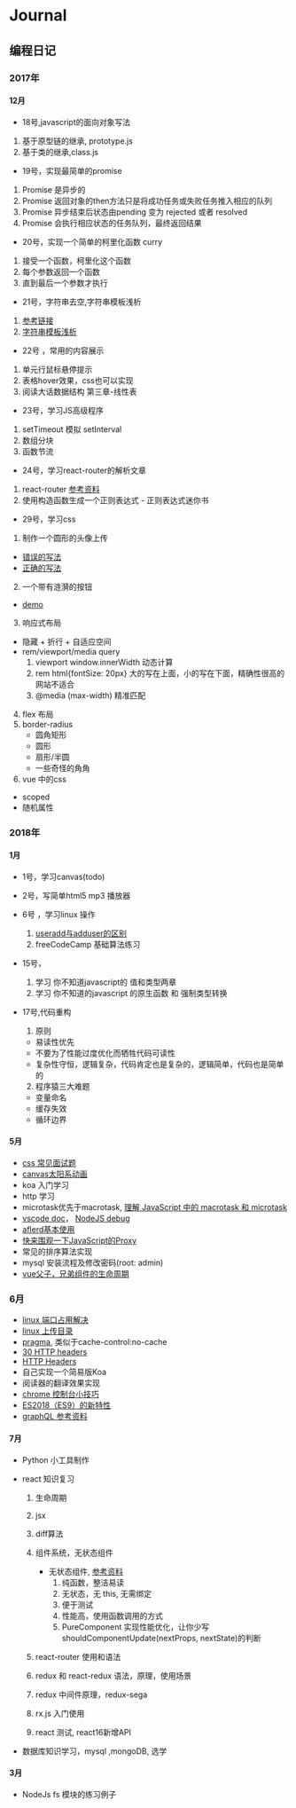# Journal

## 编程日记

### 2017年
#### 12月
- 18号,javascript的面向对象写法
1. 基于原型链的继承, prototype.js
2. 基于类的继承,class.js

- 19号，实现最简单的promise
1. Promise 是异步的
2. Promise 返回对象的then方法只是将成功任务或失败任务推入相应的队列
3. Promise 异步结束后状态由pending 变为 rejected 或者 resolved
4. Promise 会执行相应状态的任务队列，最终返回结果

- 20号，实现一个简单的柯里化函数 curry
1. 接受一个函数，柯里化这个函数
2. 每个参数返回一个函数
3. 直到最后一个参数才执行

- 21号，字符串去空,字符串模板浅析
1. [参考链接](https://imququ.com/post/bom-and-javascript-trim.html)
2. [字符串模板浅析](https://juejin.im/post/5a373e096fb9a044fc44d4c9)

- 22号 ，常用的内容展示
1. 单元行鼠标悬停提示
2. 表格hover效果，css也可以实现
3. 阅读大话数据结构 第三章-线性表

- 23号，学习JS高级程序
1. setTimeout 模拟 setInterval
2. 数组分块
3. 函数节流

- 24号，学习react-router的解析文章
1. react-router [参考资料](https://zhenhua-lee.github.io/react/history.html)
2. 使用构造函数生成一个正则表达式 - 正则表达式迷你书

- 29号，学习css
1. 制作一个圆形的头像上传
  - [错误的写法](http://js.jirengu.com/hafayeqefa/4/edit)
  - [正确的写法](http://js.jirengu.com/nucocuxego/2/edit)
2. 一个带有涟漪的按钮
  - [demo](http://js.jirengu.com/cilewopumo/7/edit)
3. 响应式布局
  - 隐藏 + 折行 + 自适应空间
  - rem/viewport/media query
  	1. viewport window.innerWidth 动态计算
  	2. rem  html{fontSize: 20px} 大的写在上面，小的写在下面，精确性很高的网站不适合
  	3. @media (max-width) 精准匹配
    
4. flex 布局
5. border-radius 
	- 圆角矩形
	- 圆形
	- 扇形/半圆
	- 一些奇怪的角角
6. vue 中的css
  - scoped
  - 随机属性



### 2018年
#### 1月

- 1号，学习canvas(todo)
- 2号，写简单html5 mp3 播放器

- 6号 ，学习linux 操作
  1. [useradd与adduser的区别](https://www.cnblogs.com/whitehorse/p/5847278.html)
  2. freeCodeCamp 基础算法练习
- 15号，
  1. 学习 你不知道javascript的 值和类型两章  
  2. 学习 你不知道的javascript 的原生函数 和 强制类型转换
- 17号,代码重构
  1. 原则
    - 易读性优先
    - 不要为了性能过度优化而牺牲代码可读性
    - 复杂性守恒，逻辑复杂，代码肯定也是复杂的，逻辑简单，代码也是简单的
  2. 程序猿三大难题
    - 变量命名
    - 缓存失效
    - 循环边界


#### 5月

- [css 常见面试题](https://funteas.com/topic/5ada8eac230d1e5e25e45b89)
- [canvas太阳系动画](https://developer.mozilla.org/zh-CN/docs/Web/API/Canvas_API/Tutorial/Basic_animations)
- koa 入门学习
- http 学习
- microtask优先于macrotask, [理解 JavaScript 中的 macrotask 和 microtask](https://juejin.im/entry/58d4df3b5c497d0057eb99ff)
- [vscode doc](https://code.visualstudio.com/docs/editor/debugging#_launch-configurations)， [NodeJS debug](https://segmentfault.com/a/1190000009084576)
- [aflerd基本使用](https://www.jianshu.com/p/e9f3352c785f)
- [快来围观一下JavaScript的Proxy](https://juejin.im/post/5b09234d6fb9a07acf569905?utm_source=gold_browser_extension)
- 常见的排序算法实现
- mysql 安装流程及修改密码(root: admin)
- [vue父子，兄弟组件的生命周期](https://mp.weixin.qq.com/s/gn6Ls7W7sx9ITWyyQjUklA)

### 6月
- [linux 端口占用解决](https://blog.csdn.net/mingzznet/article/details/38345875)
- [linux 上传目录](http://www.cnblogs.com/no7dw/archive/2012/07/07/2580307.html)
- [pragma](https://developer.mozilla.org/zh-CN/docs/Web/HTTP/Headers/Pragma), 类似于cache-control:no-cache
- [30 HTTP headers](https://www.fastly.com/blog/headers-we-dont-want)
- [HTTP Headers](https://developer.mozilla.org/zh-CN/docs/Web/HTTP/Headers)
- 自己实现一个简易版Koa
- 阅读器的翻译效果实现
- [chrome 控制台小技巧](https://coolshell.cn/articles/17634.html)
- [ES2018（ES9）的新特性](https://juejin.im/post/5b2a186cf265da596d04a648)
- [graphQL 参考资料](http://graphql.cn/code/#javascript)

#### 7月
- Python 小工具制作
- react 知识复习
  1. 生命周期
  2. jsx
  3. diff算法
  4. 组件系统，无状态组件
     - 无状态组件, [参考资料](https://juejin.im/entry/59a980306fb9a02485103d0b)
       1. 纯函数，整洁易读
       2. 无状态，无 this, 无需绑定
       3. 便于测试
       4. 性能高，使用函数调用的方式
       5. PureComponent 实现性能优化，让你少写
          shouldComponentUpdate(nextProps, nextState)的判断

  5. react-router 使用和语法
  6. redux 和 react-redux 语法，原理，使用场景
  7. redux 中间件原理，redux-sega
  8. rx.js 入门使用
  9. react 测试, react16新增API

- 数据库知识学习，mysql ,mongoDB, 选学


#### 3月
- NodeJs fs 模块的练习例子
